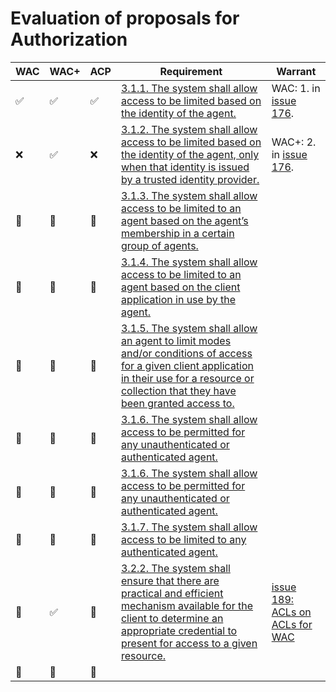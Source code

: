 # Evaluation of proposals for Authorization

| WAC | WAC+ | ACP | Requirement | Warrant | 
| --- | --- | --- | --- | --- |
| ✅ | ✅ | ✅ | [3.1.1. The system shall allow access to be limited based on the identity of the agent.](https://solid.github.io/authorization-panel/authorization-ucr/#req-agent-identity) | WAC: 1. in [issue 176](https://github.com/solid/authorization-panel/issues/176). |
| ❌ | ✅ | ❌  | [3.1.2. The system shall allow access to be limited based on the identity of the agent, only when that identity is issued by a trusted identity provider.](https://solid.github.io/authorization-panel/authorization-ucr/#req-trusted-identity) | WAC+: 2. in [issue 176](https://github.com/solid/authorization-panel/issues/176). | |
| 🔸 | 🔸 | 🔸 | [3.1.3. The system shall allow access to be limited to an agent based on the agent’s membership in a certain group of agents.](https://solid.github.io/authorization-panel/authorization-ucr/#req-agent-group) | |
| 🔸 | 🔸 | 🔸 | [3.1.4. The system shall allow access to be limited to an agent based on the client application in use by the agent.](https://solid.github.io/authorization-panel/authorization-ucr/#req-application) | |
| 🔸 | 🔸 | 🔸 | [3.1.5. The system shall allow an agent to limit modes and/or conditions of access for a given client application in their use for a resource or collection that they have been granted access to.](https://solid.github.io/authorization-panel/authorization-ucr/#req-client-constrained) | |
| 🔸 | 🔸 | 🔸 | [3.1.6. The system shall allow access to be permitted for any unauthenticated or authenticated agent.](https://solid.github.io/authorization-panel/authorization-ucr/#req-public) | |
| 🔸 | 🔸 | 🔸 | [3.1.6. The system shall allow access to be permitted for any unauthenticated or authenticated agent.](https://solid.github.io/authorization-panel/authorization-ucr/#req-public) | |
| 🔸 | 🔸 | 🔸 | [3.1.7. The system shall allow access to be limited to any authenticated agent.](https://solid.github.io/authorization-panel/authorization-ucr/#req-authenticated) | |
| 🔸 | ✅ | 🔸 | [3.2.2. The system shall ensure that there are practical and efficient mechanism available for the client to determine an appropriate credential to present for access to a given resource.](https://solid.github.io/authorization-panel/authorization-ucr/#req-vc-determine) | [issue 189: ACLs on ACLs for WAC](https://github.com/solid/authorization-panel/issues/189) |
| 🔸 | 🔸 | 🔸 | []() | |
